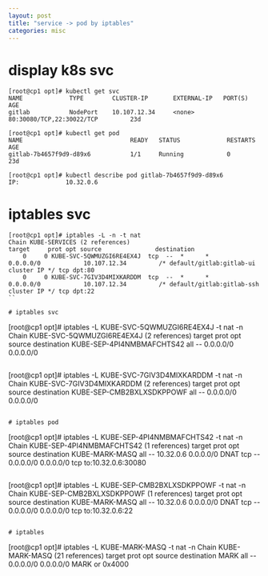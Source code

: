 ```yaml
---
layout: post
title: "service -> pod by iptables"
categories: misc
---
```


# display k8s svc
```
[root@cp1 opt]# kubectl get svc
NAME             TYPE        CLUSTER-IP       EXTERNAL-IP   PORT(S)                           AGE
gitlab           NodePort    10.107.12.34     <none>        80:30080/TCP,22:30022/TCP         23d

[root@cp1 opt]# kubectl get pod
NAME                              READY   STATUS             RESTARTS   AGE
gitlab-7b4657f9d9-d89x6           1/1     Running            0          23d

[root@cp1 opt]# kubectl describe pod gitlab-7b4657f9d9-d89x6
IP:             10.32.0.6
```

# iptables svc 
```
[root@cp1 opt]# iptables -L -n -t nat
Chain KUBE-SERVICES (2 references)
target     prot opt source               destination
    0     0 KUBE-SVC-5QWMUZGI6RE4EX4J  tcp  --  *      *       0.0.0.0/0            10.107.12.34         /* default/gitlab:gitlab-ui cluster IP */ tcp dpt:80
    0     0 KUBE-SVC-7GIV3D4MIXKARDDM  tcp  --  *      *       0.0.0.0/0            10.107.12.34         /* default/gitlab:gitlab-ssh cluster IP */ tcp dpt:22
``

# iptables svc
```
[root@cp1 opt]# iptables -L KUBE-SVC-5QWMUZGI6RE4EX4J  -t nat -n
Chain KUBE-SVC-5QWMUZGI6RE4EX4J (2 references)
target     prot opt source               destination
KUBE-SEP-4PI4NMBMAFCHTS42  all  --  0.0.0.0/0            0.0.0.0/0
```
```
[root@cp1 opt]# iptables -L KUBE-SVC-7GIV3D4MIXKARDDM -t nat -n
Chain KUBE-SVC-7GIV3D4MIXKARDDM (2 references)
target     prot opt source               destination
KUBE-SEP-CMB2BXLXSDKPPOWF  all  --  0.0.0.0/0            0.0.0.0/0
```

# iptables pod 
```
[root@cp1 opt]# iptables -L KUBE-SEP-4PI4NMBMAFCHTS42 -t nat -n
Chain KUBE-SEP-4PI4NMBMAFCHTS42 (1 references)
target     prot opt source               destination
KUBE-MARK-MASQ  all  --  10.32.0.6            0.0.0.0/0
DNAT       tcp  --  0.0.0.0/0            0.0.0.0/0            tcp to:10.32.0.6:30080
```
```
[root@cp1 opt]# iptables -L KUBE-SEP-CMB2BXLXSDKPPOWF  -t nat -n
Chain KUBE-SEP-CMB2BXLXSDKPPOWF (1 references)
target     prot opt source               destination
KUBE-MARK-MASQ  all  --  10.32.0.6            0.0.0.0/0
DNAT       tcp  --  0.0.0.0/0            0.0.0.0/0            tcp to:10.32.0.6:22
```

# iptables
```
[root@cp1 opt]# iptables -L KUBE-MARK-MASQ -t nat -n
Chain KUBE-MARK-MASQ (21 references)
target     prot opt source               destination
MARK       all  --  0.0.0.0/0            0.0.0.0/0            MARK or 0x4000
```
